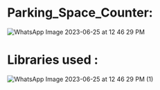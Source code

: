 # Parking_Space_Counter: 

![WhatsApp Image 2023-06-25 at 12 46 29 PM](https://github.com/Jatinvisin/Parking_Space_Counter/assets/137675762/69ff52cd-f2f0-422d-8463-77d1067955b4)

# Libraries used :

![WhatsApp Image 2023-06-25 at 12 46 29 PM (1)](https://github.com/Jatinvisin/Parking_Space_Counter/assets/137675762/25bc024b-7667-460f-b96d-92cc4c3b4d6f)

